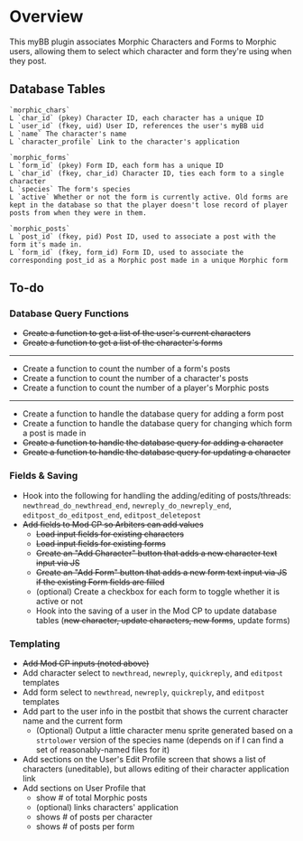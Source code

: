 # Overview
This myBB plugin associates Morphic Characters and Forms to Morphic users, allowing them to select which character and form they're using when they post.

## Database Tables

```
`morphic_chars`
L `char_id` (pkey) Character ID, each character has a unique ID
L `user_id` (fkey, uid) User ID, references the user's myBB uid
L `name` The character's name
L `character_profile` Link to the character's application
```

```
`morphic_forms`
L `form_id` (pkey) Form ID, each form has a unique ID
L `char_id` (fkey, char_id) Character ID, ties each form to a single character
L `species` The form's species
L `active` Whether or not the form is currently active. Old forms are kept in the database so that the player doesn't lose record of player posts from when they were in them.
```

```
`morphic_posts`
L `post_id` (fkey, pid) Post ID, used to associate a post with the form it's made in.
L `form_id` (fkey, form_id) Form ID, used to associate the corresponding post_id as a Morphic post made in a unique Morphic form
```

## To-do

### Database Query Functions

* ~~Create a function to get a list of the user's current characters~~
* ~~Create a function to get a list of the character's forms~~

---

* Create a function to count the number of a form's posts
* Create a function to count the number of a character's posts
* Create a function to count the number of a player's Morphic posts

---

* Create a function to handle the database query for adding a form post
* Create a function to handle the database query for changing which form a post is made in
* ~~Create a function to handle the database query for adding a character~~
* ~~Create a function to handle the database query for updating a character~~

### Fields & Saving
* Hook into the following for handling the adding/editing of posts/threads: `newthread_do_newthread_end`, `newreply_do_newreply_end`, `editpost_do_editpost_end`, `editpost_deletepost`
* ~~Add fields to Mod CP so Arbiters can add values~~
  * ~~Load input fields for existing characters~~
  * ~~Load input fields for existing forms~~
  * ~~Create an "Add Character" button that adds a new character text input via JS~~
  * ~~Create an "Add Form" button that adds a new form text input via JS if the existing Form fields are filled~~
  * (optional) Create a checkbox for each form to toggle whether it is active or not
  * Hook into the saving of a user in the Mod CP to update database tables (~~new character, update characters, new forms~~, update forms)
  
### Templating
* ~~Add Mod CP inputs (noted above)~~
* Add character select to `newthread`, `newreply`, `quickreply`, and `editpost` templates
* Add form select to `newthread`, `newreply`, `quickreply`, and `editpost` templates
* Add part to the user info in the postbit that shows the current character name and the current form
  * (Optional) Output a little character menu sprite generated based on a `strtolower` version of the species name (depends on if I can find a set of reasonably-named files for it)
* Add sections on the User's Edit Profile screen that shows a list of characters (uneditable), but allows editing of their character application link
* Add sections on User Profile that
  * show # of total Morphic posts
  * (optional) links characters' application
  * shows # of posts per character
  * shows # of posts per form
